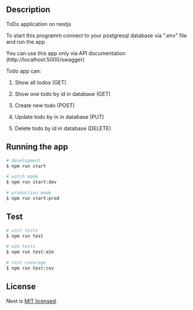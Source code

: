 ## Description

ToDo application on nestjs

To start this programm connect to your postgresql database via ".env" file and run the app

You can use this app only via API documentation (http://localhost:5000/swagger)

Todo app can:

1. Show all todos (GET)

2. Show one todo by id in database (GET)

3. Create new todo (POST)

4. Update todo by in in database (PUT)

5. Delete todo by id in database (DELETE)

## Running the app

```bash
# development
$ npm run start

# watch mode
$ npm run start:dev

# production mode
$ npm run start:prod
```

## Test

```bash
# unit tests
$ npm run test

# e2e tests
$ npm run test:e2e

# test coverage
$ npm run test:cov
```

## License

Nest is [MIT licensed](LICENSE).
